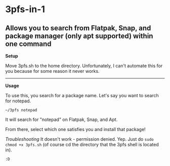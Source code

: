 # 3pfs-in-1
Allows you to search from Flatpak, Snap, and package manager (only apt supported) within one command
-----------------------------------
**Setup**

Move 3pfs.sh to the home directory. Unfortunately, I can't automate this for you because for some reason it never works. 

----------------------------------------------
**Usage**

To use this, you search for a package name. Let's say you want to search for notepad.

`~/3pfs notepad`

It will search for "notepad" on Flatpak, Snap, and Apt.

From there, select which one satisfies you and install that package!


*Troubleshooting*
It doesn't work - permission denied. 
Yep. Just do `sudo chmod +x 3pfs.sh`
(of course cd the directory that the 3pfs shell is located in). 


`:D`
